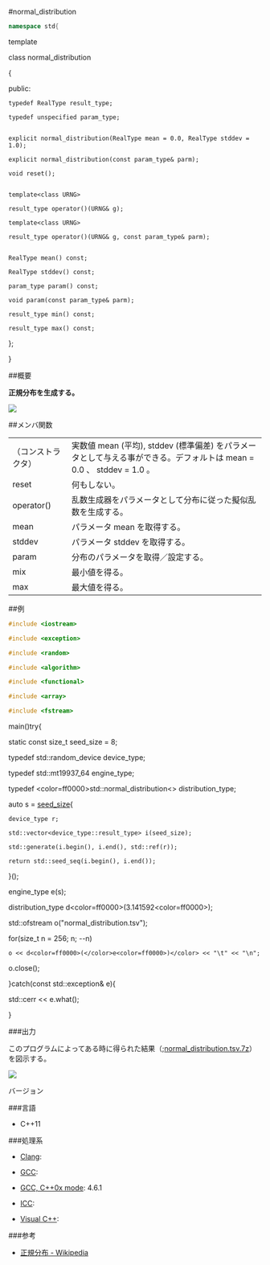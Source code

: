 #normal_distribution
```cpp
namespace std{
```

  template<class RealType = double>

  class normal_distribution

  {

  public:

    typedef RealType result_type;

    typedef unspecified param_type;


    explicit normal_distribution(RealType mean = 0.0, RealType stddev = 1.0);

    explicit normal_distribution(const param_type& parm);

    void reset();


    template<class URNG>

    result_type operator()(URNG& g);

    template<class URNG>

    result_type operator()(URNG& g, const param_type& parm);


    RealType mean() const;

    RealType stddev() const;

    param_type param() const;

    void param(const param_type& parm);

    result_type min() const;

    result_type max() const;

};




}





##概要

<b>正規分布を生成する。</b>

<b>
</b>

<b>


![](https://github.com/cpprefjp/image/raw/master/reference/random/normal_distribution/normal.png)

</b>



##メンバ関数


| | |
|-----------------------------|---------------------------------------------------------------------------------------------------------------------------------------------------------|
|（コンストラクタ）  | 実数値 mean (平均), stddev (標準偏差) をパラメータとして与える事ができる。デフォルトは mean = 0.0 、 stddev = 1.0 。 |
| reset | 何もしない。 |
| operator() | 乱数生成器をパラメータとして分布に従った擬似乱数を生成する。 |
| mean | パラメータ mean を取得する。 |
| stddev | パラメータ stddev を取得する。 |
| param | 分布のパラメータを取得／設定する。 |
| mix | 最小値を得る。 |
| max | 最大値を得る。 |



##例

```cpp
#include <iostream>

#include <exception>

#include <random>

#include <algorithm>

#include <functional>

#include <array>

#include <fstream>
```

main()try{



  static const size_t seed_size = 8;

  typedef std::random_device device_type;

  typedef std::mt19937_64 engine_type;

  typedef <color=ff0000>std::normal_distribution<></color> distribution_type;


  auto s = [seed_size](){

    device_type r;

    std::vector<device_type::result_type> i(seed_size);

    std::generate(i.begin(), i.end(), std::ref(r));

    return std::seed_seq(i.begin(), i.end());

  }();

  engine_type e(s);


  distribution_type d<color=ff0000>(</color>3.141592<color=ff0000>)</color>;

  

  std::ofstream o("normal_distribution.tsv");

  for(size_t n = 256; n; --n)

    o << d<color=ff0000>(</color>e<color=ff0000>)</color> << "\t" << "\n";

  o.close();



}catch(const std::exception& e){

  std::cerr << e.what();

}





###出力

このプログラムによってある時に得られた結果（;[normal_distribution.tsv.7z](https://github.com/cpprefjp/image/raw/master/reference/random/normal_distribution/normal_distribution.tsv.7z)）を図示する。




<a class='disabled' imageanchor='1' href='/system/errors/NodeNotFound?suri=wuid:gx:2bd42503572e5581.md'>


</a>


![](https://github.com/cpprefjp/image/raw/master/reference/random/normal_distribution/normal_distribution.png)






バージョン


###言語


- C++11



###処理系


- [Clang](/implementation#clang.md): 

- [GCC](/implementation#gcc.md): 

- [GCC, C++0x mode](/implementation#gcc.md): 4.6.1

- [ICC](/implementation#icc.md): 

- [Visual C++](/implementation#visual_cpp.md): 


###参考


- [正規分布 - Wikipedia](http://ja.wikipedia.org/wiki/%E6%AD%A3%E8%A6%8F%E5%88%86%E5%B8%83)





